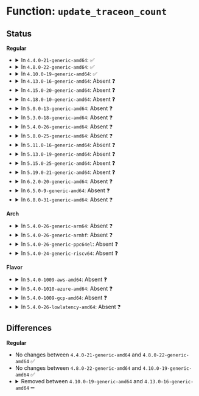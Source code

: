 # Function: <code>update_traceon_count</code>

## Status
<b>Regular</b>
<ul>
<li>
<details>
<summary>In <code>4.4.0-21-generic-amd64</code>: ✅</summary>

```c
void update_traceon_count(void * * data, bool on)
```

```json
{
  "name": "update_traceon_count",
  "collision_type": "Unique Static",
  "inline_type": "No",
  "funcs": [
    {
      "addr": 18446744071580249088,
      "name": "update_traceon_count",
      "external": false,
      "loc": "kernel/trace/trace_functions.c:264",
      "file": "kernel/trace/trace_functions.c",
      "inline": "seen, unknown",
      "caller_inline": [],
      "caller_func": [
        "kernel/trace/trace_functions.c:ftrace_traceoff_count",
        "kernel/trace/trace_functions.c:ftrace_traceon_count"
      ]
    }
  ],
  "symbols": [
    {
      "addr": 18446744071580249088,
      "name": "update_traceon_count",
      "section": ".text",
      "bind": "STB_LOCAL",
      "size": 89
    }
  ]
}
```
</details>
</li>
<li>
<details>
<summary>In <code>4.8.0-22-generic-amd64</code>: ✅</summary>

```c
void update_traceon_count(void * * data, bool on)
```

```json
{
  "name": "update_traceon_count",
  "collision_type": "Unique Static",
  "inline_type": "No",
  "funcs": [
    {
      "addr": 18446744071580292224,
      "name": "update_traceon_count",
      "external": false,
      "loc": "kernel/trace/trace_functions.c:270",
      "file": "kernel/trace/trace_functions.c",
      "inline": "seen, unknown",
      "caller_inline": [],
      "caller_func": [
        "kernel/trace/trace_functions.c:ftrace_traceoff_count",
        "kernel/trace/trace_functions.c:ftrace_traceon_count"
      ]
    }
  ],
  "symbols": [
    {
      "addr": 18446744071580292224,
      "name": "update_traceon_count",
      "section": ".text",
      "bind": "STB_LOCAL",
      "size": 83
    }
  ]
}
```
</details>
</li>
<li>
<details>
<summary>In <code>4.10.0-19-generic-amd64</code>: ✅</summary>

```c
void update_traceon_count(void * * data, bool on)
```

```json
{
  "name": "update_traceon_count",
  "collision_type": "Unique Static",
  "inline_type": "No",
  "funcs": [
    {
      "addr": 18446744071580335840,
      "name": "update_traceon_count",
      "external": false,
      "loc": "kernel/trace/trace_functions.c:270",
      "file": "kernel/trace/trace_functions.c",
      "inline": "seen, unknown",
      "caller_inline": [],
      "caller_func": [
        "kernel/trace/trace_functions.c:ftrace_traceoff_count",
        "kernel/trace/trace_functions.c:ftrace_traceon_count"
      ]
    }
  ],
  "symbols": [
    {
      "addr": 18446744071580335840,
      "name": "update_traceon_count",
      "section": ".text",
      "bind": "STB_LOCAL",
      "size": 83
    }
  ]
}
```
</details>
</li>
<li>
<details>
<summary>In <code>4.13.0-16-generic-amd64</code>: Absent ❓</summary>

```json
{
  "name": "update_traceon_count",
  "collision_type": "Unique Static",
  "inline_type": "Selective",
  "funcs": [
    {
      "addr": 18446744071580349424,
      "name": "update_traceon_count",
      "external": false,
      "loc": "kernel/trace/trace_functions.c:270",
      "file": "kernel/trace/trace_functions.c",
      "inline": "not declared, inlined",
      "caller_inline": [],
      "caller_func": [
        "kernel/trace/trace_functions.c:ftrace_traceoff_count",
        "kernel/trace/trace_functions.c:ftrace_traceon_count"
      ]
    }
  ],
  "symbols": [
    {
      "addr": 18446744071580349424,
      "name": "update_traceon_count.constprop.9",
      "section": ".text",
      "bind": "STB_LOCAL",
      "size": 94
    }
  ]
}
```
</details>
</li>
<li>
<details>
<summary>In <code>4.15.0-20-generic-amd64</code>: Absent ❓</summary>

```json
{
  "name": "update_traceon_count",
  "collision_type": "Unique Static",
  "inline_type": "Selective",
  "funcs": [
    {
      "addr": 18446744071580402912,
      "name": "update_traceon_count",
      "external": false,
      "loc": "kernel/trace/trace_functions.c:281",
      "file": "kernel/trace/trace_functions.c",
      "inline": "not declared, inlined",
      "caller_inline": [],
      "caller_func": [
        "kernel/trace/trace_functions.c:ftrace_traceoff_count",
        "kernel/trace/trace_functions.c:ftrace_traceon_count"
      ]
    }
  ],
  "symbols": [
    {
      "addr": 18446744071580402912,
      "name": "update_traceon_count.constprop.9",
      "section": ".text",
      "bind": "STB_LOCAL",
      "size": 94
    }
  ]
}
```
</details>
</li>
<li>
<details>
<summary>In <code>4.18.0-10-generic-amd64</code>: Absent ❓</summary>

```json
{
  "name": "update_traceon_count",
  "collision_type": "Unique Static",
  "inline_type": "Selective",
  "funcs": [
    {
      "addr": 18446744071580464656,
      "name": "update_traceon_count",
      "external": false,
      "loc": "kernel/trace/trace_functions.c:281",
      "file": "kernel/trace/trace_functions.c",
      "inline": "not declared, inlined",
      "caller_inline": [],
      "caller_func": [
        "kernel/trace/trace_functions.c:ftrace_traceoff_count",
        "kernel/trace/trace_functions.c:ftrace_traceon_count"
      ]
    }
  ],
  "symbols": [
    {
      "addr": 18446744071580464656,
      "name": "update_traceon_count.constprop.11",
      "section": ".text",
      "bind": "STB_LOCAL",
      "size": 94
    }
  ]
}
```
</details>
</li>
<li>
<details>
<summary>In <code>5.0.0-13-generic-amd64</code>: Absent ❓</summary>

```json
{
  "name": "update_traceon_count",
  "collision_type": "Unique Static",
  "inline_type": "Selective",
  "funcs": [
    {
      "addr": 18446744071580520256,
      "name": "update_traceon_count",
      "external": false,
      "loc": "kernel/trace/trace_functions.c:281",
      "file": "kernel/trace/trace_functions.c",
      "inline": "not declared, inlined",
      "caller_inline": [],
      "caller_func": [
        "kernel/trace/trace_functions.c:ftrace_traceoff_count",
        "kernel/trace/trace_functions.c:ftrace_traceon_count"
      ]
    }
  ],
  "symbols": [
    {
      "addr": 18446744071580520256,
      "name": "update_traceon_count.constprop.11",
      "section": ".text",
      "bind": "STB_LOCAL",
      "size": 89
    }
  ]
}
```
</details>
</li>
<li>
<details>
<summary>In <code>5.3.0-18-generic-amd64</code>: Absent ❓</summary>

```json
{
  "name": "update_traceon_count",
  "collision_type": "Unique Static",
  "inline_type": "Selective",
  "funcs": [
    {
      "addr": 18446744071580576576,
      "name": "update_traceon_count",
      "external": false,
      "loc": "kernel/trace/trace_functions.c:281",
      "file": "kernel/trace/trace_functions.c",
      "inline": "not declared, inlined",
      "caller_inline": [],
      "caller_func": [
        "kernel/trace/trace_functions.c:ftrace_traceoff_count",
        "kernel/trace/trace_functions.c:ftrace_traceon_count"
      ]
    }
  ],
  "symbols": [
    {
      "addr": 18446744071580576576,
      "name": "update_traceon_count.constprop.0",
      "section": ".text",
      "bind": "STB_LOCAL",
      "size": 91
    }
  ]
}
```
</details>
</li>
<li>
<details>
<summary>In <code>5.4.0-26-generic-amd64</code>: Absent ❓</summary>

```json
{
  "name": "update_traceon_count",
  "collision_type": "Unique Static",
  "inline_type": "Selective",
  "funcs": [
    {
      "addr": 18446744071580623664,
      "name": "update_traceon_count",
      "external": false,
      "loc": "kernel/trace/trace_functions.c:281",
      "file": "kernel/trace/trace_functions.c",
      "inline": "not declared, inlined",
      "caller_inline": [],
      "caller_func": [
        "kernel/trace/trace_functions.c:ftrace_traceoff_count",
        "kernel/trace/trace_functions.c:ftrace_traceon_count"
      ]
    }
  ],
  "symbols": [
    {
      "addr": 18446744071580623664,
      "name": "update_traceon_count.constprop.0",
      "section": ".text",
      "bind": "STB_LOCAL",
      "size": 91
    }
  ]
}
```
</details>
</li>
<li>
<details>
<summary>In <code>5.8.0-25-generic-amd64</code>: Absent ❓</summary>

```json
{
  "name": "update_traceon_count",
  "collision_type": "Unique Static",
  "inline_type": "Full",
  "funcs": [
    {
      "addr": 18446744071580721664,
      "name": "update_traceon_count",
      "external": false,
      "loc": "kernel/trace/trace_functions.c:281",
      "file": "kernel/trace/trace_functions.c",
      "inline": "not declared, inlined",
      "caller_inline": [
        "kernel/trace/trace_functions.c:ftrace_traceoff_count",
        "kernel/trace/trace_functions.c:ftrace_traceon_count"
      ],
      "caller_func": []
    }
  ],
  "symbols": []
}
```
</details>
</li>
<li>
<details>
<summary>In <code>5.11.0-16-generic-amd64</code>: Absent ❓</summary>

```json
{
  "name": "update_traceon_count",
  "collision_type": "Unique Static",
  "inline_type": "Full",
  "funcs": [
    {
      "addr": 18446744071580711041,
      "name": "update_traceon_count",
      "external": false,
      "loc": "kernel/trace/trace_functions.c:284",
      "file": "kernel/trace/trace_functions.c",
      "inline": "not declared, inlined",
      "caller_inline": [
        "kernel/trace/trace_functions.c:ftrace_traceoff_count",
        "kernel/trace/trace_functions.c:ftrace_traceon_count"
      ],
      "caller_func": []
    }
  ],
  "symbols": []
}
```
</details>
</li>
<li>
<details>
<summary>In <code>5.13.0-19-generic-amd64</code>: Absent ❓</summary>

```json
{
  "name": "update_traceon_count",
  "collision_type": "Unique Static",
  "inline_type": "Full",
  "funcs": [
    {
      "addr": 18446744071580715137,
      "name": "update_traceon_count",
      "external": false,
      "loc": "kernel/trace/trace_functions.c:448",
      "file": "kernel/trace/trace_functions.c",
      "inline": "not declared, inlined",
      "caller_inline": [
        "kernel/trace/trace_functions.c:ftrace_traceoff_count",
        "kernel/trace/trace_functions.c:ftrace_traceon_count"
      ],
      "caller_func": []
    }
  ],
  "symbols": []
}
```
</details>
</li>
<li>
<details>
<summary>In <code>5.15.0-25-generic-amd64</code>: Absent ❓</summary>

```json
{
  "name": "update_traceon_count",
  "collision_type": "Unique Static",
  "inline_type": "Full",
  "funcs": [
    {
      "addr": 18446744071580893777,
      "name": "update_traceon_count",
      "external": false,
      "loc": "kernel/trace/trace_functions.c:448",
      "file": "kernel/trace/trace_functions.c",
      "inline": "not declared, inlined",
      "caller_inline": [
        "kernel/trace/trace_functions.c:ftrace_traceoff_count",
        "kernel/trace/trace_functions.c:ftrace_traceon_count"
      ],
      "caller_func": []
    }
  ],
  "symbols": []
}
```
</details>
</li>
<li>
<details>
<summary>In <code>5.19.0-21-generic-amd64</code>: Absent ❓</summary>

```json
{
  "name": "update_traceon_count",
  "collision_type": "Unique Static",
  "inline_type": "Full",
  "funcs": [
    {
      "addr": 18446744071581130161,
      "name": "update_traceon_count",
      "external": false,
      "loc": "kernel/trace/trace_functions.c:443",
      "file": "kernel/trace/trace_functions.c",
      "inline": "not declared, inlined",
      "caller_inline": [
        "kernel/trace/trace_functions.c:ftrace_traceoff_count",
        "kernel/trace/trace_functions.c:ftrace_traceon_count"
      ],
      "caller_func": []
    }
  ],
  "symbols": []
}
```
</details>
</li>
<li>
<details>
<summary>In <code>6.2.0-20-generic-amd64</code>: Absent ❓</summary>

```json
{
  "name": "update_traceon_count",
  "collision_type": "Unique Static",
  "inline_type": "Full",
  "funcs": [
    {
      "addr": 18446744071581441089,
      "name": "update_traceon_count",
      "external": false,
      "loc": "kernel/trace/trace_functions.c:443",
      "file": "kernel/trace/trace_functions.c",
      "inline": "not declared, inlined",
      "caller_inline": [
        "kernel/trace/trace_functions.c:ftrace_traceoff_count",
        "kernel/trace/trace_functions.c:ftrace_traceon_count"
      ],
      "caller_func": []
    }
  ],
  "symbols": []
}
```
</details>
</li>
<li>
<details>
<summary>In <code>6.5.0-9-generic-amd64</code>: Absent ❓</summary>

```json
{
  "name": "update_traceon_count",
  "collision_type": "Unique Static",
  "inline_type": "Full",
  "funcs": [
    {
      "addr": 18446744071581537921,
      "name": "update_traceon_count",
      "external": false,
      "loc": "kernel/trace/trace_functions.c:443",
      "file": "kernel/trace/trace_functions.c",
      "inline": "not declared, inlined",
      "caller_inline": [
        "kernel/trace/trace_functions.c:ftrace_traceoff_count",
        "kernel/trace/trace_functions.c:ftrace_traceon_count"
      ],
      "caller_func": []
    }
  ],
  "symbols": []
}
```
</details>
</li>
<li>
<details>
<summary>In <code>6.8.0-31-generic-amd64</code>: Absent ❓</summary>

```json
{
  "name": "update_traceon_count",
  "collision_type": "Unique Static",
  "inline_type": "Full",
  "funcs": [
    {
      "addr": 18446744071581650065,
      "name": "update_traceon_count",
      "external": false,
      "loc": "kernel/trace/trace_functions.c:443",
      "file": "kernel/trace/trace_functions.c",
      "inline": "not declared, inlined",
      "caller_inline": [
        "kernel/trace/trace_functions.c:ftrace_traceoff_count",
        "kernel/trace/trace_functions.c:ftrace_traceon_count"
      ],
      "caller_func": []
    }
  ],
  "symbols": []
}
```
</details>
</li>
</ul>
<b>Arch</b>
<ul>
<li>
<details>
<summary>In <code>5.4.0-26-generic-arm64</code>: Absent ❓</summary>

```json
{
  "name": "update_traceon_count",
  "collision_type": "Unique Static",
  "inline_type": "Selective",
  "funcs": [
    {
      "addr": 18446603336491925096,
      "name": "update_traceon_count",
      "external": false,
      "loc": "kernel/trace/trace_functions.c:281",
      "file": "kernel/trace/trace_functions.c",
      "inline": "not declared, inlined",
      "caller_inline": [],
      "caller_func": [
        "kernel/trace/trace_functions.c:ftrace_traceoff_count",
        "kernel/trace/trace_functions.c:ftrace_traceon_count"
      ]
    }
  ],
  "symbols": [
    {
      "addr": 18446603336491925096,
      "name": "update_traceon_count.isra.0",
      "section": ".text",
      "bind": "STB_LOCAL",
      "size": 120
    }
  ]
}
```
</details>
</li>
<li>
<details>
<summary>In <code>5.4.0-26-generic-armhf</code>: Absent ❓</summary>

```json
{
  "name": "update_traceon_count",
  "collision_type": "Unique Static",
  "inline_type": "Full",
  "funcs": [
    {
      "addr": 3225861796,
      "name": "update_traceon_count",
      "external": false,
      "loc": "kernel/trace/trace_functions.c:281",
      "file": "kernel/trace/trace_functions.c",
      "inline": "not declared, inlined",
      "caller_inline": [
        "kernel/trace/trace_functions.c:ftrace_traceoff_count",
        "kernel/trace/trace_functions.c:ftrace_traceon_count"
      ],
      "caller_func": []
    }
  ],
  "symbols": []
}
```
</details>
</li>
<li>
<details>
<summary>In <code>5.4.0-26-generic-ppc64el</code>: Absent ❓</summary>

```json
{
  "name": "update_traceon_count",
  "collision_type": "Unique Static",
  "inline_type": "Selective",
  "funcs": [
    {
      "addr": 13835058055285022960,
      "name": "update_traceon_count",
      "external": false,
      "loc": "kernel/trace/trace_functions.c:281",
      "file": "kernel/trace/trace_functions.c",
      "inline": "not declared, inlined",
      "caller_inline": [],
      "caller_func": [
        "kernel/trace/trace_functions.c:ftrace_traceoff_count",
        "kernel/trace/trace_functions.c:ftrace_traceon_count"
      ]
    }
  ],
  "symbols": [
    {
      "addr": 13835058055285022960,
      "name": "update_traceon_count.isra.0",
      "section": ".text",
      "bind": "STB_LOCAL",
      "size": 224
    }
  ]
}
```
</details>
</li>
<li>
<details>
<summary>In <code>5.4.0-24-generic-riscv64</code>: Absent ❓</summary>

```json
{
  "name": "update_traceon_count",
  "collision_type": "Unique Static",
  "inline_type": "Selective",
  "funcs": [
    {
      "addr": 18446743936272204002,
      "name": "update_traceon_count",
      "external": false,
      "loc": "kernel/trace/trace_functions.c:281",
      "file": "kernel/trace/trace_functions.c",
      "inline": "not declared, inlined",
      "caller_inline": [],
      "caller_func": [
        "kernel/trace/trace_functions.c:ftrace_traceoff_count",
        "kernel/trace/trace_functions.c:ftrace_traceon_count"
      ]
    }
  ],
  "symbols": [
    {
      "addr": 18446743936272204002,
      "name": "update_traceon_count.isra.0",
      "section": ".text",
      "bind": "STB_LOCAL",
      "size": 110
    }
  ]
}
```
</details>
</li>
</ul>
<b>Flavor</b>
<ul>
<li>
<details>
<summary>In <code>5.4.0-1009-aws-amd64</code>: Absent ❓</summary>

```json
{
  "name": "update_traceon_count",
  "collision_type": "Unique Static",
  "inline_type": "Selective",
  "funcs": [
    {
      "addr": 18446744071580592464,
      "name": "update_traceon_count",
      "external": false,
      "loc": "kernel/trace/trace_functions.c:281",
      "file": "kernel/trace/trace_functions.c",
      "inline": "not declared, inlined",
      "caller_inline": [],
      "caller_func": [
        "kernel/trace/trace_functions.c:ftrace_traceoff_count",
        "kernel/trace/trace_functions.c:ftrace_traceon_count"
      ]
    }
  ],
  "symbols": [
    {
      "addr": 18446744071580592464,
      "name": "update_traceon_count.constprop.0",
      "section": ".text",
      "bind": "STB_LOCAL",
      "size": 91
    }
  ]
}
```
</details>
</li>
<li>
<details>
<summary>In <code>5.4.0-1010-azure-amd64</code>: Absent ❓</summary>

```json
{
  "name": "update_traceon_count",
  "collision_type": "Unique Static",
  "inline_type": "Selective",
  "funcs": [
    {
      "addr": 18446744071580539040,
      "name": "update_traceon_count",
      "external": false,
      "loc": "kernel/trace/trace_functions.c:281",
      "file": "kernel/trace/trace_functions.c",
      "inline": "not declared, inlined",
      "caller_inline": [],
      "caller_func": [
        "kernel/trace/trace_functions.c:ftrace_traceoff_count",
        "kernel/trace/trace_functions.c:ftrace_traceon_count"
      ]
    }
  ],
  "symbols": [
    {
      "addr": 18446744071580539040,
      "name": "update_traceon_count.constprop.0",
      "section": ".text",
      "bind": "STB_LOCAL",
      "size": 91
    }
  ]
}
```
</details>
</li>
<li>
<details>
<summary>In <code>5.4.0-1009-gcp-amd64</code>: Absent ❓</summary>

```json
{
  "name": "update_traceon_count",
  "collision_type": "Unique Static",
  "inline_type": "Selective",
  "funcs": [
    {
      "addr": 18446744071580583712,
      "name": "update_traceon_count",
      "external": false,
      "loc": "kernel/trace/trace_functions.c:281",
      "file": "kernel/trace/trace_functions.c",
      "inline": "not declared, inlined",
      "caller_inline": [],
      "caller_func": [
        "kernel/trace/trace_functions.c:ftrace_traceoff_count",
        "kernel/trace/trace_functions.c:ftrace_traceon_count"
      ]
    }
  ],
  "symbols": [
    {
      "addr": 18446744071580583712,
      "name": "update_traceon_count.constprop.0",
      "section": ".text",
      "bind": "STB_LOCAL",
      "size": 91
    }
  ]
}
```
</details>
</li>
<li>
<details>
<summary>In <code>5.4.0-26-lowlatency-amd64</code>: Absent ❓</summary>

```json
{
  "name": "update_traceon_count",
  "collision_type": "Unique Static",
  "inline_type": "Selective",
  "funcs": [
    {
      "addr": 18446744071580640480,
      "name": "update_traceon_count",
      "external": false,
      "loc": "kernel/trace/trace_functions.c:281",
      "file": "kernel/trace/trace_functions.c",
      "inline": "not declared, inlined",
      "caller_inline": [],
      "caller_func": [
        "kernel/trace/trace_functions.c:ftrace_traceoff_count",
        "kernel/trace/trace_functions.c:ftrace_traceon_count"
      ]
    }
  ],
  "symbols": [
    {
      "addr": 18446744071580640480,
      "name": "update_traceon_count.constprop.0",
      "section": ".text",
      "bind": "STB_LOCAL",
      "size": 91
    }
  ]
}
```
</details>
</li>
</ul>

## Differences
<b>Regular</b>
<ul>
<li>
No changes between <code>4.4.0-21-generic-amd64</code> and <code>4.8.0-22-generic-amd64</code> ✅
</li>
<li>
No changes between <code>4.8.0-22-generic-amd64</code> and <code>4.10.0-19-generic-amd64</code> ✅
</li>
<li>
<details>
<summary>Removed between <code>4.10.0-19-generic-amd64</code> and <code>4.13.0-16-generic-amd64</code> ➖</summary>

```c
void update_traceon_count(void * * data, bool on)
```
</details>
</li>
</ul>
